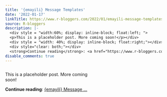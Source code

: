 ```yaml
---
title: '{emayili} Message Templates'
date: '2022-01-17'
linkTitle: https://www.r-bloggers.com/2022/01/emayili-message-templates/
source: R-bloggers
description: |-
  <div style = "width:60%; display: inline-block; float:left; ">
  <p>This is a placeholder post. More coming soon!</p></div>
  <div style = "width: 40%; display: inline-block; float:right;"></div>
  <div style="clear: both;"></div>
  <strong>Continue reading</strong>: <a href="https://www.r-bloggers.com/2022/01/emayili-message-templates/">{emayili} Message ...
disable_comments: true
---
```

<div style = "width:60%; display: inline-block; float:left; ">
<p>This is a placeholder post. More coming soon!</p></div>
<div style = "width: 40%; display: inline-block; float:right;"></div>
<div style="clear: both;"></div>
<strong>Continue reading</strong>: <a href="https://www.r-bloggers.com/2022/01/emayili-message-templates/">{emayili} Message ...